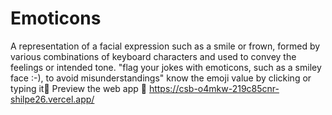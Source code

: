 # Emoticons
A representation of a facial expression such as a smile or frown, formed by various combinations of keyboard characters and used to convey the feelings or intended tone.
"flag your jokes with emoticons, such as a smiley face :-), to avoid misunderstandings"
know the emoji value by clicking or typing it💛
Preview the web app 🔗 https://csb-o4mkw-219c85cnr-shilpe26.vercel.app/
